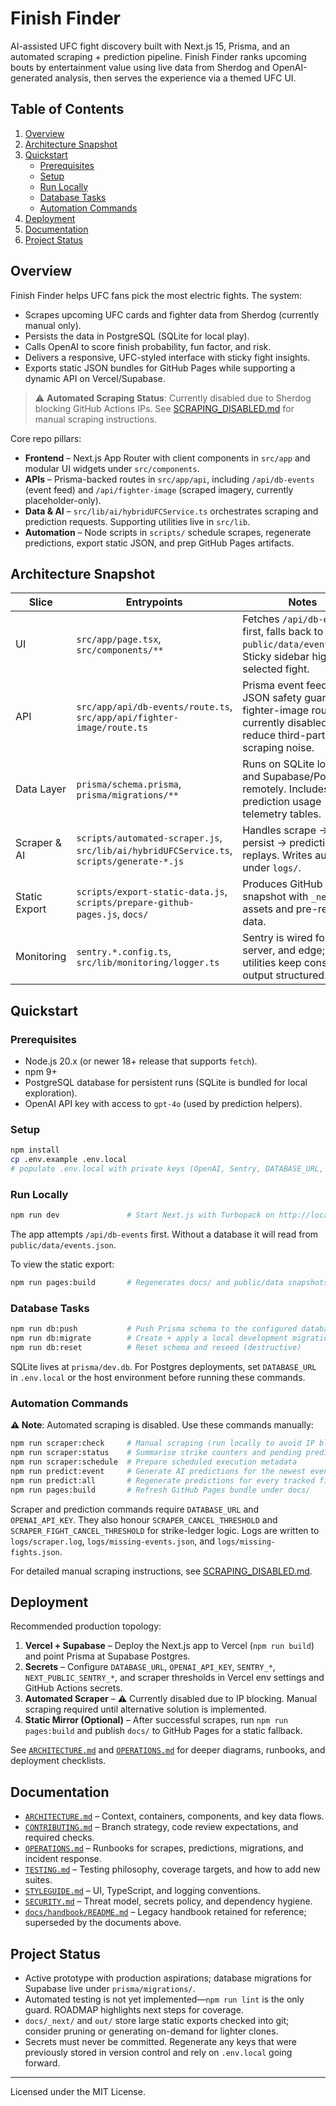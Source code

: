 # Finish Finder

AI-assisted UFC fight discovery built with Next.js 15, Prisma, and an automated scraping + prediction pipeline. Finish Finder ranks upcoming bouts by entertainment value using live data from Sherdog and OpenAI-generated analysis, then serves the experience via a themed UFC UI.

## Table of Contents
1. [Overview](#overview)
2. [Architecture Snapshot](#architecture-snapshot)
3. [Quickstart](#quickstart)
   - [Prerequisites](#prerequisites)
   - [Setup](#setup)
   - [Run Locally](#run-locally)
   - [Database Tasks](#database-tasks)
   - [Automation Commands](#automation-commands)
4. [Deployment](#deployment)
5. [Documentation](#documentation)
6. [Project Status](#project-status)

## Overview
Finish Finder helps UFC fans pick the most electric fights. The system:
- Scrapes upcoming UFC cards and fighter data from Sherdog (currently manual only).
- Persists the data in PostgreSQL (SQLite for local play).
- Calls OpenAI to score finish probability, fun factor, and risk.
- Delivers a responsive, UFC-styled interface with sticky fight insights.
- Exports static JSON bundles for GitHub Pages while supporting a dynamic API on Vercel/Supabase.

> ⚠️ **Automated Scraping Status**: Currently disabled due to Sherdog blocking GitHub Actions IPs. See [SCRAPING_DISABLED.md](SCRAPING_DISABLED.md) for manual scraping instructions.

Core repo pillars:
- **Frontend** – Next.js App Router with client components in `src/app` and modular UI widgets under `src/components`.
- **APIs** – Prisma-backed routes in `src/app/api`, including `/api/db-events` (event feed) and `/api/fighter-image` (scraped imagery, currently placeholder-only).
- **Data & AI** – `src/lib/ai/hybridUFCService.ts` orchestrates scraping and prediction requests. Supporting utilities live in `src/lib`.
- **Automation** – Node scripts in `scripts/` schedule scrapes, regenerate predictions, export static JSON, and prep GitHub Pages artifacts.

## Architecture Snapshot
| Slice | Entrypoints | Notes |
| --- | --- | --- |
| UI | `src/app/page.tsx`, `src/components/**` | Fetches `/api/db-events` first, falls back to `public/data/events.json`. Sticky sidebar highlights selected fight. |
| API | `src/app/api/db-events/route.ts`, `src/app/api/fighter-image/route.ts` | Prisma event feed with JSON safety guards; fighter-image route currently disabled to reduce third-party scraping noise. |
| Data Layer | `prisma/schema.prisma`, `prisma/migrations/**` | Runs on SQLite locally and Supabase/Postgres remotely. Includes prediction usage telemetry tables. |
| Scraper & AI | `scripts/automated-scraper.js`, `src/lib/ai/hybridUFCService.ts`, `scripts/generate-*.js` | Handles scrape → diff → persist → prediction replays. Writes audit logs under `logs/`. |
| Static Export | `scripts/export-static-data.js`, `scripts/prepare-github-pages.js`, `docs/` | Produces GitHub Pages snapshot with `_next` assets and pre-rendered data. |
| Monitoring | `sentry.*.config.ts`, `src/lib/monitoring/logger.ts` | Sentry is wired for client, server, and edge; logger utilities keep console output structured. |

## Quickstart

### Prerequisites
- Node.js 20.x (or newer 18+ release that supports `fetch`).
- npm 9+
- PostgreSQL database for persistent runs (SQLite is bundled for local exploration).
- OpenAI API key with access to `gpt-4o` (used by prediction helpers).

### Setup
```bash
npm install
cp .env.example .env.local
# populate .env.local with private keys (OpenAI, Sentry, DATABASE_URL, etc.)
```

### Run Locally
```bash
npm run dev               # Start Next.js with Turbopack on http://localhost:3000
```
The app attempts `/api/db-events` first. Without a database it will read from `public/data/events.json`.

To view the static export:
```bash
npm run pages:build       # Regenerates docs/ and public/data snapshots
```

### Database Tasks
```bash
npm run db:push           # Push Prisma schema to the configured database
npm run db:migrate        # Create + apply a local development migration
npm run db:reset          # Reset schema and reseed (destructive)
```
SQLite lives at `prisma/dev.db`. For Postgres deployments, set `DATABASE_URL` in `.env.local` or the host environment before running these commands.

### Automation Commands
**⚠️ Note**: Automated scraping is disabled. Use these commands manually:

```bash
npm run scraper:check     # Manual scraping (run locally to avoid IP blocking)
npm run scraper:status    # Summarise strike counters and pending predictions
npm run scraper:schedule  # Prepare scheduled execution metadata
npm run predict:event     # Generate AI predictions for the newest event(s)
npm run predict:all       # Regenerate predictions for every tracked fight
npm run pages:build       # Refresh GitHub Pages bundle under docs/
```
Scraper and prediction commands require `DATABASE_URL` and `OPENAI_API_KEY`. They also honour `SCRAPER_CANCEL_THRESHOLD` and `SCRAPER_FIGHT_CANCEL_THRESHOLD` for strike-ledger logic. Logs are written to `logs/scraper.log`, `logs/missing-events.json`, and `logs/missing-fights.json`.

For detailed manual scraping instructions, see [SCRAPING_DISABLED.md](SCRAPING_DISABLED.md).

## Deployment
Recommended production topology:
1. **Vercel + Supabase** – Deploy the Next.js app to Vercel (`npm run build`) and point Prisma at Supabase Postgres.
2. **Secrets** – Configure `DATABASE_URL`, `OPENAI_API_KEY`, `SENTRY_*`, `NEXT_PUBLIC_SENTRY_*`, and scraper thresholds in Vercel env settings and GitHub Actions secrets.
3. **Automated Scraper** – ⚠️ Currently disabled due to IP blocking. Manual scraping required until alternative solution is implemented.
4. **Static Mirror (Optional)** – After successful scrapes, run `npm run pages:build` and publish `docs/` to GitHub Pages for a static fallback.

See [`ARCHITECTURE.md`](ARCHITECTURE.md) and [`OPERATIONS.md`](OPERATIONS.md) for deeper diagrams, runbooks, and deployment checklists.

## Documentation
- [`ARCHITECTURE.md`](ARCHITECTURE.md) – Context, containers, components, and key data flows.
- [`CONTRIBUTING.md`](CONTRIBUTING.md) – Branch strategy, code review expectations, and required checks.
- [`OPERATIONS.md`](OPERATIONS.md) – Runbooks for scrapes, predictions, migrations, and incident response.
- [`TESTING.md`](TESTING.md) – Testing philosophy, coverage targets, and how to add new suites.
- [`STYLEGUIDE.md`](STYLEGUIDE.md) – UI, TypeScript, and logging conventions.
- [`SECURITY.md`](SECURITY.md) – Threat model, secrets policy, and dependency hygiene.
- [`docs/handbook/README.md`](docs/handbook/README.md) – Legacy handbook retained for reference; superseded by the documents above.

## Project Status
- Active prototype with production aspirations; database migrations for Supabase live under `prisma/migrations/`.
- Automated testing is not yet implemented—`npm run lint` is the only guard. ROADMAP highlights next steps for coverage.
- `docs/_next/` and `out/` store large static exports checked into git; consider pruning or generating on-demand for lighter clones.
- Secrets must never be committed. Regenerate any keys that were previously stored in version control and rely on `.env.local` going forward.

---
Licensed under the MIT License.
